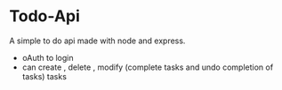 # Todo-Api
A simple to do api made with node and express.

* oAuth to login
* can create , delete , modify (complete tasks and undo completion of tasks) tasks
